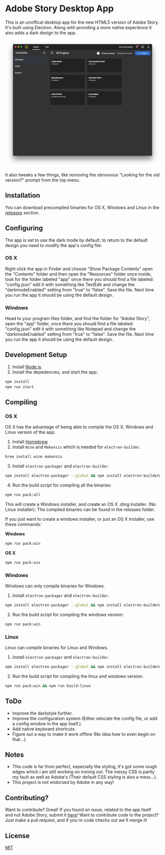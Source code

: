 # Adobe Story Desktop App

This is an unoffical desktop app for the new HTML5 version of Adobe Story. It's built using Electron. Along with providing a more native experience it also adds a dark design to the app.

![](demo.png)

It also tweaks a few things, like removing the obnoxious "Looking for the old version?" prompt from the top menu.

## Installation
You can download precompiled binaries for OS X, Windows and Linux in the [releases](https://github.com/Hennamann/Adobe-Story-Desktop-App/releases) section.

## Configuring
The app is set to use the dark mode by default, to return to the default design you need to modify the app's config file:

### OS X
Right click the app in Finder and choose "Show Package Contents" open the "Contents" folder and then open the "Resources" folder once inside, look for the folder labeled "app" once there you should find a file labeled: "config.json" edit it with something like TextEdit and change the "darkmodeEnabled" setting from "true" to "false". Save the file.
Next time you run the app it should be using the default design.

### Windows 
Head to your program files folder, and find the folder for "Adobe Story", open the "app" folder, once there you should find a file labeled: "config.json" edit it with something like Notepad and change the "darkmodeEnabled" setting from "true" to "false". Save the file.
Next time you run the app it should be using the default design.

## Development Setup

1. Install [Node.js](https://nodejs.org/).
2. Install the depedencies, and start the app:

```sh
npm install
npm run start
```

## Compiling

### OS X
OS X has the advantage of being able to compile the OS X, Windows and Linux version of the app:

1. Install [Homebrew](http://brew.sh/)
2. Install `Wine` and `Makensis` which is needed for `electron-builder`.
```sh
brew install wine makensis
```
3. Install `electron-packager` and `electron-builder`.
```sh
npm install electron-packager --global && npm install electron-builder@1.1.0 --global
```
4. Run the build script for compiling all the binaries:
```sh
npm run pack:all
```
This will create a Windows installer, and create an OS X .dmg installer. (No Linux installer). The compiled binaries can be found in the releases folder.

If you just want to create a windows installer, or just an OS X installer, use these commands:

**Windows**
```sh
npm run pack:win
```
**OS X**
```sh
npm run pack:osx
```
### Windows
Windows can only compile binaries for Windows.
1. Install `electron-packager` and `electron-builder`.
```sh
npm install electron-packager --global && npm install electron-builder@1.1.0 --global
```
2. Run the build script for compiling the windows version:
```sh
npm run pack:win
```

### Linux
Linux can compile binaries for Linux and Windows.
1. Install `electron-packager` and `electron-builder`.
```sh
npm install electron-packager --global && npm install electron-builder@1.1.0 --global
```
2. Run the build script for compiling the linux and windows version:
```sh
npm run pack:win && npm run build:linux
```

## ToDo
* Improve the darkstyle further.
* Improve the configuration system (Either relocate the config file, or add a config window in the app itself.).
* Add native keyboard shortcuts.
* Figure out a way to make it work offline (No idea how to even begin on that...).

## Notes
* This code is far from perfect, especially the styling, it's got some rough edges which i am still working on ironing out. The messy CSS is partly my fault as well as Adobe's (Their default CSS styling is also a mess...). 
* This project is not endorsed by Adobe in any way!

## Contributing?
Want to contribute? Great!
If you found an issue, related to the app itself and not Adobe Story, submit it [here](https://github.com/Hennamann/Adobe-Story-Desktop-App/issues)!
Want to contribute code to the project? Just make a pull request, and if you´re code checks out we´ll merge it!

## License
[MIT](LICENSE.md)